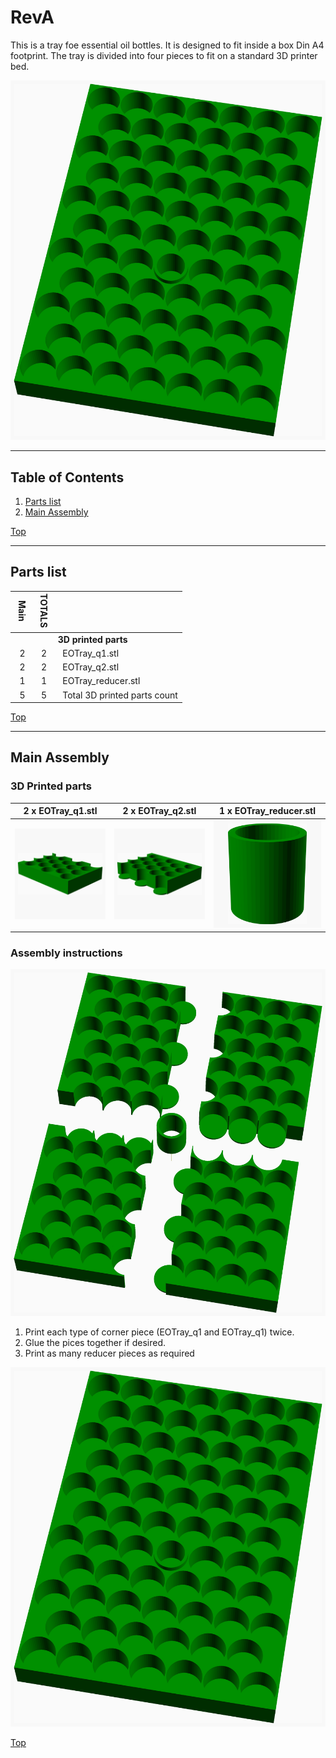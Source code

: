 <a name="TOP"></a>
# RevA
This is a tray foe essential oil bottles. It is designed to fit inside a box
Din A4 footprint. The tray is divided into four pieces to fit on a standard 
3D printer bed.

![Main Assembly](assemblies/main_assembled.png)


---
## Table of Contents
1. [Parts list](#Parts_list)
1. [Main Assembly](#main_assembly)

[Top](#TOP)

---
<a name="Parts_list"></a>
## Parts list
| <span style="writing-mode: vertical-rl; text-orientation: mixed;">Main</span> | <span style="writing-mode: vertical-rl; text-orientation: mixed;">TOTALS</span> |  |
|---:|---:|:---|
|  | | **3D printed parts** |
| &nbsp;&nbsp;2&nbsp; |  &nbsp;&nbsp;2&nbsp; | &nbsp;&nbsp;EOTray_q1.stl |
| &nbsp;&nbsp;2&nbsp; |  &nbsp;&nbsp;2&nbsp; | &nbsp;&nbsp;EOTray_q2.stl |
| &nbsp;&nbsp;1&nbsp; |  &nbsp;&nbsp;1&nbsp; | &nbsp;&nbsp;EOTray_reducer.stl |
| &nbsp;&nbsp;5&nbsp; | &nbsp;&nbsp;5&nbsp; | &nbsp;&nbsp;Total 3D printed parts count |

[Top](#TOP)

---
<a name="main_assembly"></a>
## Main Assembly
### 3D Printed parts

| 2 x EOTray_q1.stl | 2 x EOTray_q2.stl | 1 x EOTray_reducer.stl |
|---|---|---|
| ![EOTray_q1.stl](stls/EOTray_q1.png) | ![EOTray_q2.stl](stls/EOTray_q2.png) | ![EOTray_reducer.stl](stls/EOTray_reducer.png) 



### Assembly instructions
![main_assembly](assemblies/main_assembly.png)

1. Print each type of corner piece (EOTray_q1 and EOTray_q1) twice.
2. Glue the pices together if desired.
3. Print as many reducer pieces as required 

![main_assembled](assemblies/main_assembled.png)

[Top](#TOP)
